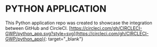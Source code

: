 # PYTHON APPLICATION

This Python application repo was created to showcase the integration between GitHub and CircleCI.
[https://circleci.com/gh/CIRCLECI-GWP/python_app.svg?style=svg](https://circleci.com/gh/CIRCLECI-GWP/python_app){: target="_blank"}
